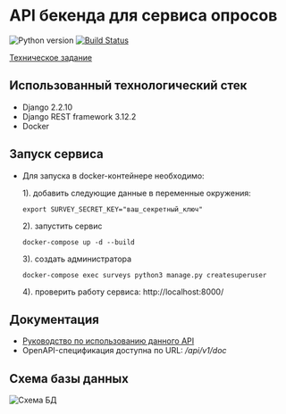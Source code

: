 # API бекенда для сервиса опросов
![Python version](https://img.shields.io/badge/python-3.7%2B-blue)
[![Build Status](https://travis-ci.com/KazakovDenis/fabrique_studio.svg?branch=master)](https://travis-ci.com/KazakovDenis/fabrique_studio)

[Техническое задание](https://github.com/KazakovDenis/fabrique_studio/blob/main/task.txt)  

## Использованный технологический стек
* Django 2.2.10
* Django REST framework 3.12.2
* Docker

## Запуск сервиса
* Для запуска в docker-контейнере необходимо:  
  
    1). добавить следующие данные в переменные окружения:  
    ```
    export SURVEY_SECRET_KEY="ваш_секретный_ключ"
    ```
    2). запустить сервис  
    ```
    docker-compose up -d --build
    ```
    3). создать администратора  
    ```
    docker-compose exec surveys python3 manage.py createsuperuser
    ```
    4). проверить работу сервиса: http://localhost:8000/
  
## Документация
* [Руководство по использованию данного API](https://github.com/KazakovDenis/fabrique_studio/blob/main/survey_service/api/v1/docs/docs.md)  
* OpenAPI-спецификация доступна по URL:  */api/v1/doc*  

## Схема базы данных  
![Схема БД](https://github.com/KazakovDenis/fabrique_studio/blob/main/scheme.png)  
